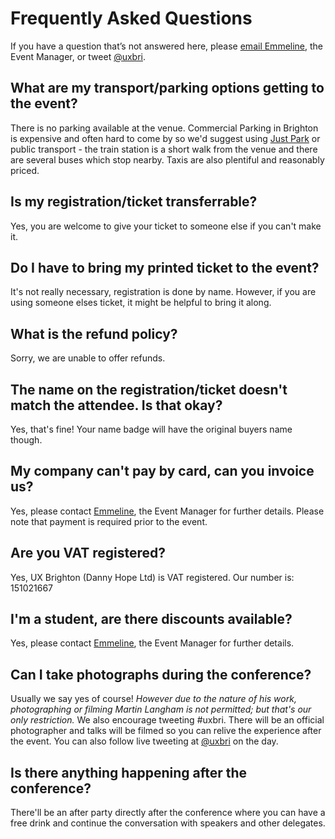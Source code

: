 ---
---

# Frequently Asked Questions

If you have a question that’s not answered here, please [email Emmeline](mailto:emmeline@uxbrighton.org.uk), the Event Manager, or tweet [@uxbri](http://twitter.com/uxbri "").

## What are my transport/parking options getting to the event?

There is no parking available at the venue. Commercial Parking in Brighton is expensive and often hard to come by so we'd suggest using [Just Park](https://www.justpark.com/ "") or public transport - the train station is a short walk from the venue and there are several buses which stop nearby. Taxis are also plentiful and reasonably priced.

## Is my registration/ticket transferrable?

Yes, you are welcome to give your ticket to someone else if you can't make it.
## Do I have to bring my printed ticket to the event?

It's not really necessary, registration is done by name. However, if you are using someone elses ticket, it might be helpful to bring it along.

## What is the refund policy?
Sorry, we are unable to offer refunds.

## The name on the registration/ticket doesn't match the attendee. Is that okay?

Yes, that's fine! Your name badge will have the original buyers name though.

## My company can't pay by card, can you invoice us?

Yes, please contact [Emmeline](mailto:emmeline@uxbrighton.org.uk), the Event Manager for further details. Please note that payment is required prior to the event.

## Are you VAT registered?

Yes, UX Brighton (Danny Hope Ltd) is VAT registered. Our number is: 151021667

## I'm a student, are there discounts available?

Yes, please contact [Emmeline](mailto:emmeline@uxbrighton.org.uk), the Event Manager for further details.

## Can I take photographs during the conference?

Usually we say yes of course! *However due to the nature of his work, photographing or filming Martin Langham is not permitted; but that's our only restriction.* We also encourage tweeting #uxbri. There will be an official photographer and talks will be filmed so you can relive the experience after the event. You can also follow live tweeting at [@uxbri](http://twitter.com/uxbri) on the day.

## Is there anything happening after the conference?

There'll be an after party directly after the conference where you can have a free drink and continue the conversation with speakers and other delegates.
